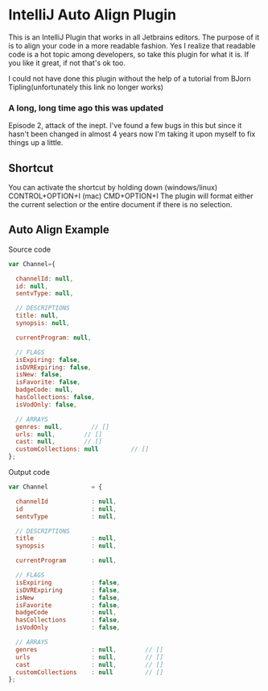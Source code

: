 # IntelliJ Auto Align Plugin

This is an IntelliJ Plugin that works in all Jetbrains editors. The purpose of it is to align your code in a more readable fashion.
Yes I realize that readable code is a hot topic among developers, so take this plugin for what it is. If you like it great, if not that's ok too.

I could not have done this plugin without the help of a tutorial from BJorn Tipling(unfortunately this link no longer works)

### A long, long time ago this was updated

Episode 2, attack of the inept. I've found a few bugs in this but since it hasn't been changed in almost 4 years now I'm taking it upon myself to fix things up a little.

## Shortcut
You can activate the shortcut by holding down (windows/linux) CONTROL+OPTION+I (mac) CMD+OPTION+I
The plugin will format either the current selection or the entire document if there is no selection.

## Auto Align Example

Source code
```javascript
var Channel={

  channelId: null,
  id: null,
  sentvType: null,

  // DESCRIPTIONS
  title: null,
  synopsis: null,

  currentProgram: null,

  // FLAGS
  isExpiring: false,
  isDVRExpiring: false,
  isNew: false,
  isFavorite: false,
  badgeCode: null,
  hasCollections: false,
  isVodOnly: false,

  // ARRAYS
  genres: null,        // []
  urls: null,        // []
  cast: null,        // []
  customCollections: null         // []
};
```
Output code
```javascript
var Channel            = {

  channelId            : null,
  id                   : null,
  sentvType            : null,

  // DESCRIPTIONS
  title                : null,
  synopsis             : null,

  currentProgram       : null,

  // FLAGS
  isExpiring           : false,
  isDVRExpiring        : false,
  isNew                : false,
  isFavorite           : false,
  badgeCode            : null,
  hasCollections       : false,
  isVodOnly            : false,

  // ARRAYS
  genres               : null,        // []
  urls                 : null,        // []
  cast                 : null,        // []
  customCollections    : null         // []
};
```
